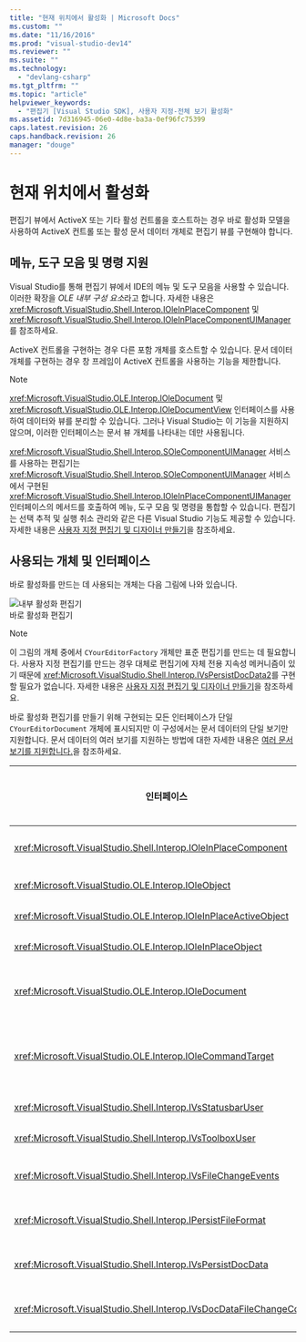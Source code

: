 ```yaml
---
title: "현재 위치에서 활성화 | Microsoft Docs"
ms.custom: ""
ms.date: "11/16/2016"
ms.prod: "visual-studio-dev14"
ms.reviewer: ""
ms.suite: ""
ms.technology: 
  - "devlang-csharp"
ms.tgt_pltfrm: ""
ms.topic: "article"
helpviewer_keywords: 
  - "편집기 [Visual Studio SDK], 사용자 지정-전체 보기 활성화"
ms.assetid: 7d316945-06e0-4d8e-ba3a-0ef96fc75399
caps.latest.revision: 26
caps.handback.revision: 26
manager: "douge"
---
```

# 현재 위치에서 활성화
편집기 뷰에서 ActiveX 또는 기타 활성 컨트롤을 호스트하는 경우 바로 활성화 모델을 사용하여 ActiveX 컨트롤 또는 활성 문서 데이터 개체로 편집기 뷰를 구현해야 합니다.  
  
## 메뉴, 도구 모음 및 명령 지원  
 Visual Studio를 통해 편집기 뷰에서 IDE의 메뉴 및 도구 모음을 사용할 수 있습니다. 이러한 확장을 *OLE 내부 구성 요소*라고 합니다. 자세한 내용은 <xref:Microsoft.VisualStudio.Shell.Interop.IOleInPlaceComponent> 및 <xref:Microsoft.VisualStudio.Shell.Interop.IOleInPlaceComponentUIManager>를 참조하세요.  
  
 ActiveX 컨트롤을 구현하는 경우 다른 포함 개체를 호스트할 수 있습니다. 문서 데이터 개체를 구현하는 경우 창 프레임이 ActiveX 컨트롤을 사용하는 기능을 제한합니다.  
  
> [!NOTE]
>  <xref:Microsoft.VisualStudio.OLE.Interop.IOleDocument> 및 <xref:Microsoft.VisualStudio.OLE.Interop.IOleDocumentView> 인터페이스를 사용하여 데이터와 뷰를 분리할 수 있습니다. 그러나 Visual Studio는 이 기능을 지원하지 않으며, 이러한 인터페이스는 문서 뷰 개체를 나타내는 데만 사용됩니다.  
  
 <xref:Microsoft.VisualStudio.Shell.Interop.SOleComponentUIManager> 서비스를 사용하는 편집기는 <xref:Microsoft.VisualStudio.Shell.Interop.SOleComponentUIManager> 서비스에서 구현된 <xref:Microsoft.VisualStudio.Shell.Interop.IOleInPlaceComponentUIManager> 인터페이스의 메서드를 호출하여 메뉴, 도구 모음 및 명령을 통합할 수 있습니다. 편집기는 선택 추적 및 실행 취소 관리와 같은 다른 Visual Studio 기능도 제공할 수 있습니다. 자세한 내용은 [사용자 지정 편집기 및 디자이너 만들기](../extensibility/creating-custom-editors-and-designers.md)을 참조하세요.  
  
## 사용되는 개체 및 인터페이스  
 바로 활성화를 만드는 데 사용되는 개체는 다음 그림에 나와 있습니다.  
  
 ![내부 활성화 편집기](~/extensibility/media/vsinplaceactivationeditor.gif "vsInPlaceActivationEditor")  
바로 활성화 편집기  
  
> [!NOTE]
>  이 그림의 개체 중에서 `CYourEditorFactory` 개체만 표준 편집기를 만드는 데 필요합니다. 사용자 지정 편집기를 만드는 경우 대체로 편집기에 자체 전용 지속성 메커니즘이 있기 때문에 <xref:Microsoft.VisualStudio.Shell.Interop.IVsPersistDocData2>를 구현할 필요가 없습니다. 자세한 내용은 [사용자 지정 편집기 및 디자이너 만들기](../extensibility/creating-custom-editors-and-designers.md)을 참조하세요.  
  
 바로 활성화 편집기를 만들기 위해 구현되는 모든 인터페이스가 단일 `CYourEditorDocument` 개체에 표시되지만 이 구성에서는 문서 데이터의 단일 보기만 지원합니다. 문서 데이터의 여러 보기를 지원하는 방법에 대한 자세한 내용은 [여러 문서 보기를 지원합니다.](../extensibility/supporting-multiple-document-views.md)을 참조하세요.  
  
|인터페이스|개체 형식|기능|  
|-----------|-----------|--------|  
|<xref:Microsoft.VisualStudio.Shell.Interop.IOleInPlaceComponent>|보기|<xref:Microsoft.VisualStudio.Shell.Interop.SOleComponentUIManager> 서비스를 사용하여 내부 VSPackage 개체가 완전히 통합된 IDE 구성 요소로 작동할 수 있게 합니다. 이 서비스는 개체의 메뉴, 도구 모음 및 명령을 IDE에 통합하고 상태 변경 알림을 실행합니다.|  
|<xref:Microsoft.VisualStudio.OLE.Interop.IOleObject>|보기|포함 개체가 컨테이너에 기본 기능을 제공하고 통신하는 주요 수단입니다.|  
|<xref:Microsoft.VisualStudio.OLE.Interop.IOleInPlaceActiveObject>|보기|내부 개체의 활성화 및 비활성화를 관리하고 표시할 내부 개체 크기를 결정합니다.|  
|<xref:Microsoft.VisualStudio.OLE.Interop.IOleInPlaceObject>|보기|내부 개체, 연결된 응용 프로그램의 가장 바깥쪽 프레임 창 및 포함 개체를 포함하는 응용 프로그램의 문서 창 간에 직접 통신 채널을 제공합니다.|  
|<xref:Microsoft.VisualStudio.OLE.Interop.IOleDocument>|보기|ActiveX 개체를 구현합니다. 문서 데이터 및 보기를 분리하는 <xref:Microsoft.VisualStudio.OLE.Interop.IOleDocument> 및 `T:Microsoft.VisualStudio.OLE.Interop.IOleDocumentView`의 메서드는 IDE에서 사용되지 않습니다.|  
|<xref:Microsoft.VisualStudio.OLE.Interop.IOleCommandTarget>|보기\/데이터|문서 데이터 개체, 문서 보기 개체 또는 둘 다가 명령 처리에 참여할 수 있게 합니다.|  
|<xref:Microsoft.VisualStudio.Shell.Interop.IVsStatusbarUser>|보기|상태 표시줄 업데이트를 사용하도록 설정합니다.|  
|<xref:Microsoft.VisualStudio.Shell.Interop.IVsToolboxUser>|보기|도구 상자에 항목을 추가할 수 있게 합니다.|  
|<xref:Microsoft.VisualStudio.Shell.Interop.IVsFileChangeEvents>|데이터|편집된 파일에 대한 변경 알림을 보냅니다. 이 인터페이스는 선택 사항입니다.|  
|<xref:Microsoft.VisualStudio.Shell.Interop.IPersistFileFormat>|데이터|파일 형식에 대해 다른 이름으로 저장 기능을 사용할 수 있도록 합니다.|  
|<xref:Microsoft.VisualStudio.Shell.Interop.IVsPersistDocData>|데이터|문서에 대해 지속성을 사용하도록 설정합니다. 읽기 전용 파일의 경우 <xref:Microsoft.VisualStudio.Shell.Interop.IVsPersistDocData2.SetDocDataReadOnly%2A>를 호출하여 읽기 전용 파일을 나타내는 "잠금" 아이콘을 제공합니다.|  
|<xref:Microsoft.VisualStudio.Shell.Interop.IVsDocDataFileChangeControl>|데이터|문서 데이터의 변경 내용을 무시할지 여부를 결정합니다.|
